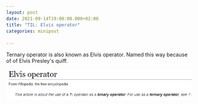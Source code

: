 ```yaml
---
layout: post
date: 2021-09-14T19:00:00.000+02:00
title: "TIL: Elvis operator"
categories: minipost

---
```

Ternary operator is also known as Elvis operator. Named this way because of of Elvis Presley's quiff.

![ElvisOperator][ElvisOperator]

[ElvisOperator]: images/ElvisOperator.png
